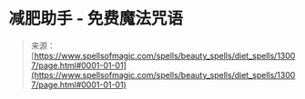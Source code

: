 <!--yml

分类：未分类

日期：2024年06月12日 18:51:06

-->

# 减肥助手 - 免费魔法咒语

> 来源：[https://www.spellsofmagic.com/spells/beauty_spells/diet_spells/13007/page.html#0001-01-01](https://www.spellsofmagic.com/spells/beauty_spells/diet_spells/13007/page.html#0001-01-01)
